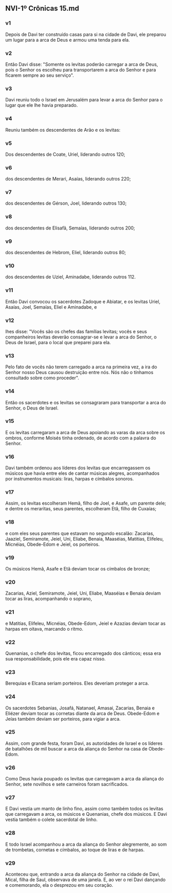 ## NVI-1º Crônicas 15.md
### v1
 Depois de Davi ter construído casas para si na cidade de Davi, ele preparou um lugar para a arca de Deus e armou uma tenda para ela.
### v2
 Então Davi disse: "Somente os levitas poderão carregar a arca de Deus, pois o Senhor os escolheu para transportarem a arca do Senhor e para ficarem sempre ao seu serviço".
### v3
 Davi reuniu todo o Israel em Jerusalém para levar a arca do Senhor para o lugar que ele lhe havia preparado.
### v4
 Reuniu também os descendentes de Arão e os levitas:
### v5
 Dos descendentes de Coate, Uriel, liderando outros 120;
### v6
 dos descendentes de Merari, Asaías, liderando outros 220;
### v7
 dos descendentes de Gérson, Joel, liderando outros 130;
### v8
 dos descendentes de Elisafã, Semaías, liderando outros 200;
### v9
 dos descendentes de Hebrom, Eliel, liderando outros 80;
### v10
 dos descendentes de Uziel, Aminadabe, liderando outros 112.
### v11
 Então Davi convocou os sacerdotes Zadoque e Abiatar, e os levitas Uriel, Asaías, Joel, Semaías, Eliel e Aminadabe, e
### v12
 lhes disse: "Vocês são os chefes das famílias levitas; vocês e seus companheiros levitas deverão consagrar-se e levar a arca do Senhor, o Deus de Israel, para o local que preparei para ela.
### v13
 Pelo fato de vocês não terem carregado a arca na primeira vez, a ira do Senhor nosso Deus causou destruição entre nós. Nós não o tínhamos consultado sobre como proceder".
### v14
 Então os sacerdotes e os levitas se consagraram para transportar a arca do Senhor, o Deus de Israel.
### v15
 E os levitas carregaram a arca de Deus apoiando as varas da arca sobre os ombros, conforme Moisés tinha ordenado, de acordo com a palavra do Senhor.
### v16
 Davi também ordenou aos líderes dos levitas que encarregassem os músicos que havia entre eles de cantar músicas alegres, acompanhados por instrumentos musicais: liras, harpas e címbalos sonoros.
### v17
 Assim, os levitas escolheram Hemã, filho de Joel, e Asafe, um parente dele; e dentre os meraritas, seus parentes, escolheram Etã, filho de Cuxaías;
### v18
 e com eles seus parentes que estavam no segundo escalão: Zacarias, Jaaziel, Semiramote, Jeiel, Uni, Eliabe, Benaia, Maaséias, Matitias, Elifeleu, Micnéias, Obede-Edom e Jeiel, os porteiros.
### v19
 Os músicos Hemã, Asafe e Etã deviam tocar os címbalos de bronze;
### v20
 Zacarias, Aziel, Semiramote, Jeiel, Uni, Eliabe, Maaséias e Benaia deviam tocar as liras, acompanhando o soprano,
### v21
 e Matitias, Elifeleu, Micnéias, Obede-Edom, Jeiel e Azazias deviam tocar as harpas em oitava, marcando o ritmo.
### v22
 Quenanias, o chefe dos levitas, ficou encarregado dos cânticos; essa era sua responsabilidade, pois ele era capaz nisso.
### v23
 Berequias e Elcana seriam porteiros. Eles deveriam proteger a arca.
### v24
 Os sacerdotes Sebanias, Josafá, Natanael, Amasai, Zacarias, Benaia e Eliézer deviam tocar as cornetas diante da arca de Deus. Obede-Edom e Jeías também deviam ser porteiros, para vigiar a arca.
### v25
 Assim, com grande festa, foram Davi, as autoridades de Israel e os líderes de batalhões de mil buscar a arca da aliança do Senhor na casa de Obede-Edom.
### v26
 Como Deus havia poupado os levitas que carregavam a arca da aliança do Senhor, sete novilhos e sete carneiros foram sacrificados.
### v27
 E Davi vestia um manto de linho fino, assim como também todos os levitas que carregavam a arca, os músicos e Quenanias, chefe dos músicos. E Davi vestia também o colete sacerdotal de linho.
### v28
 E todo Israel acompanhou a arca da aliança do Senhor alegremente, ao som de trombetas, cornetas e címbalos, ao toque de liras e de harpas.
### v29
 Aconteceu que, entrando a arca da aliança do Senhor na cidade de Davi, Mical, filha de Saul, observava de uma janela. E, ao ver o rei Davi dançando e comemorando, ela o desprezou em seu coração.
